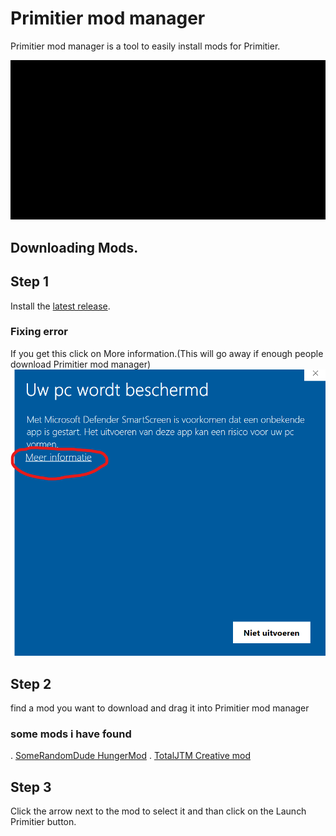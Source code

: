 # Primitier mod manager
Primitier mod manager is a tool to easily install mods for Primitier.

![Demo gif](PrimitierModManagerDemo1.gif)

## Downloading Mods.

## Step 1
Install the [latest release](https://github.com/Xgames123/PrimitierModManager/releases).

### Fixing error
If you get this click on More information.(This will go away if enough people download Primitier mod manager)
![Error](YourPCIsProtected.png)

## Step 2
find a mod you want to download and drag it into Primitier mod manager
### some mods i have found
. [SomeRandomDude HungerMod](https://github.com/SomeRandomDude-git/PrimiterMods/tree/main/BasicHungerMod)
. [TotalJTM Creative mod](https://github.com/TotalJTM/PrimitierCreativeMode)

## Step 3
Click the arrow next to the mod to select it and
than click on the Launch Primitier button.
